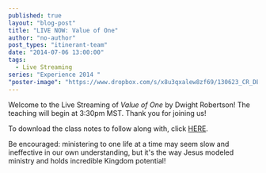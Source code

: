 ```yaml
---
published: true
layout: "blog-post"
title: "LIVE NOW: Value of One"
author: "no-author"
post_types: "itinerant-team"
date: "2014-07-06 13:00:00"
tags: 
  - Live Streaming
series: "Experience 2014 "
"poster-image": "https://www.dropbox.com/s/x8u3qxalew8zf69/130623_CR_DEEP_CAMP_0057.jpg"
---
```


Welcome to the Live Streaming of *Value of One* by Dwight Robertson!  The teaching will begin at 3:30pm MST.  Thank you for joining us!

To download the class notes to follow along with, click <a href="https://www.dropbox.com/s/l6zsnnoqndc7xub/Dwight%20Robertson_Value%20of%20One.pdf" target="_blank">HERE</a>.

Be encouraged: ministering to one life at a time may seem slow and ineffective in our own understanding, but it's the way Jesus modeled ministry and holds incredible Kingdom potential!